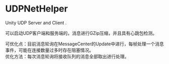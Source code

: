 # UDPNetHelper
Unity UDP Server and Client .

可以启动UDP客户端和服务端的，消息进行GZip压缩，并且具有心跳包检测。

可优化点：目前消息轮询在MessageCenter的Update中进行，每帧处理一个消息事件，可能在连接数量过多时存在阻塞情况。  
优化方法：每次消息轮询将接收队列的消息全部取出进行处理。
